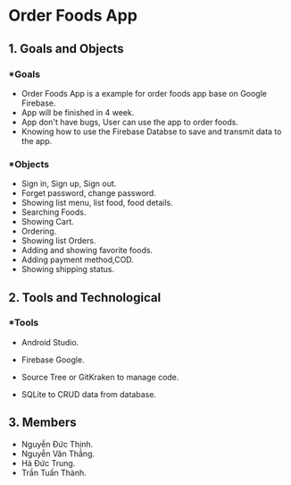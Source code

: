 # Order Foods App
## 1. Goals and Objects
### *Goals
- Order Foods App is a example for order foods app base on Google Firebase.
- App will be finished in 4 week.
- App don't have bugs, User can use the app to order foods.
- Knowing how to use the Firebase Databse to save and transmit data to the app.
### *Objects
- Sign in, Sign up, Sign out.
- Forget password, change password.
- Showing list menu, list food, food details.
- Searching Foods.
- Showing Cart.
- Ordering.
- Showing list Orders.
- Adding and showing favorite foods.
- Adding payment method,COD.
- Showing shipping status.

## 2. Tools and Technological
### *Tools
- Android Studio.

- Firebase Google.

- Source Tree or GitKraken to manage code.

- SQLite to CRUD data from database.
## 3. Members
- Nguyễn Đức Thịnh.
- Nguyễn Văn Thắng.
- Hà Đức Trung.
- Trần Tuấn Thành.
